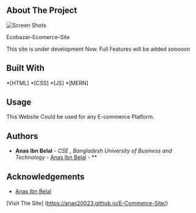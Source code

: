 <br/>
<p align="center">
</p>



## About The Project


![Screen Shots](https://yourimageshare.com/ib/gLiycnaDqq)

Ecobazar-Ecomerce-Site

This site is under development Now.
Full Features will be added sooooon



## Built With



 *[HTML]
 *[CSS]
 *[JS]
 *[MERN]

## Usage

This Website Could be used for any E-commerce Platform.

## Authors

* **Anas Ibn Belal** - *CSE , Bangladesh University of Business and Technology* - [Anas Ibn Belal](https://github.com/anas20023/) - **

## Acknowledgements

* [Anas Ibn Belal](https://github.com/anas20023/)

[Visit The Site] (https://anas20023.github.io/E-Commerce-Site/)
